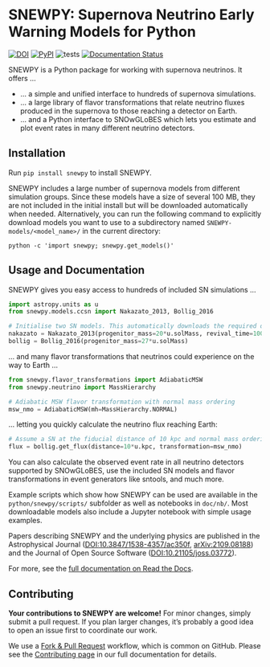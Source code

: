 # SNEWPY: Supernova Neutrino Early Warning Models for Python

[![DOI](https://zenodo.org/badge/221705586.svg)](https://zenodo.org/badge/latestdoi/221705586)
[![PyPI](https://img.shields.io/pypi/v/snewpy)](https://pypi.org/project/snewpy/)
![tests](https://github.com/SNEWS2/snewpy/actions/workflows/tests.yml/badge.svg)
[![Documentation Status](https://readthedocs.org/projects/snewpy/badge/?version=latest)](https://snewpy.readthedocs.io/en/latest/?badge=latest)

SNEWPY is a Python package for working with supernova neutrinos. It offers …

* … a simple and unified interface to hundreds of supernova simulations.
* … a large library of flavor transformations that relate neutrino fluxes produced in the supernova to those reaching a detector on Earth.
* … and a Python interface to SNOwGLoBES which lets you estimate and plot event rates in many different neutrino detectors.


## Installation

Run `pip install snewpy` to install SNEWPY.

SNEWPY includes a large number of supernova models from different simulation groups. Since these models have a size of several 100 MB, they are not included in the initial install but will be downloaded automatically when needed.
Alternatively, you can run the following command to explicitly download models you want to use to a subdirectory named `SNEWPY-models/<model_name>/` in the current directory:

`python -c 'import snewpy; snewpy.get_models()'`


## Usage and Documentation

SNEWPY gives you easy access to hundreds of included SN simulations …
```Python
import astropy.units as u
from snewpy.models.ccsn import Nakazato_2013, Bollig_2016

# Initialise two SN models. This automatically downloads the required data files if necessary.
nakazato = Nakazato_2013(progenitor_mass=20*u.solMass, revival_time=100*u.ms, metallicity=0.004, eos='shen')
bollig = Bollig_2016(progenitor_mass=27*u.solMass)
```

… and many flavor transformations that neutrinos could experience on the way to Earth …
```Python
from snewpy.flavor_transformations import AdiabaticMSW
from snewpy.neutrino import MassHierarchy

# Adiabatic MSW flavor transformation with normal mass ordering
msw_nmo = AdiabaticMSW(mh=MassHierarchy.NORMAL)
```

… letting you quickly calculate the neutrino flux reaching Earth:
```Python
# Assume a SN at the fiducial distance of 10 kpc and normal mass ordering.
flux = bollig.get_flux(distance=10*u.kpc, transformation=msw_nmo)
```

You can also calculate the observed event rate in all neutrino detectors supported by SNOwGLoBES, use the included SN models and flavor transformations in event generators like sntools, and much more.

Example scripts which show how SNEWPY can be used are available in the
`python/snewpy/scripts/` subfolder as well as notebooks in `doc/nb/`.
Most downloadable models also include a Jupyter notebook with simple usage examples.

Papers describing SNEWPY and the underlying physics are published in the Astrophysical Journal ([DOI:10.3847/1538-4357/ac350f](https://dx.doi.org/10.3847/1538-4357/ac350f), [arXiv:2109.08188](https://arxiv.org/abs/2109.08188)) and the Journal of Open Source Software ([DOI:10.21105/joss.03772](https://dx.doi.org/10.21105/joss.03772)).

For more, see the [full documentation on Read the Docs](https://snewpy.rtfd.io/).

## Contributing

**Your contributions to SNEWPY are welcome!** For minor changes, simply submit a pull request. If you plan larger changes, it’s probably a good idea to open an issue first to coordinate our work.

We use a [Fork & Pull Request](https://docs.github.com/en/get-started/quickstart/fork-a-repo) workflow, which is common on GitHub.
Please see the [Contributing page](https://snewpy.readthedocs.io/en/stable/contributing.html) in our full documentation for details.